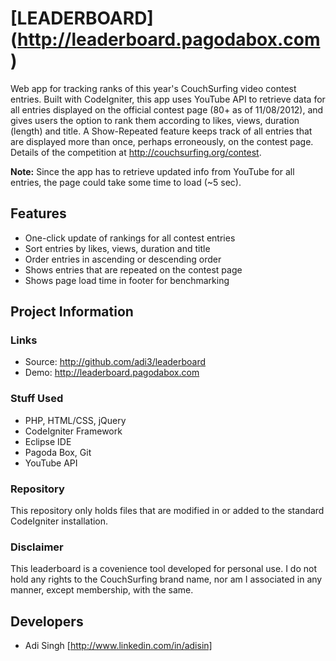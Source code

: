 # [LEADERBOARD] (http://leaderboard.pagodabox.com)

Web app for tracking ranks of this year's CouchSurfing video contest entries.
Built with CodeIgniter, this app uses YouTube API to retrieve data for all entries displayed on the official contest page (80+ 
as of 11/08/2012), and gives users the option to rank them according to likes, views, duration (length) and title. A Show-Repeated 
feature keeps track of all entries that are displayed more than once, perhaps erroneously, on the contest page.
Details of the competition at http://couchsurfing.org/contest.

**Note:** Since the app has to retrieve updated info from YouTube for all entries, the page could take some time to load (~5 sec).

## Features

* One-click update of rankings for all contest entries
* Sort entries by likes, views, duration and title
* Order entries in ascending or descending order
* Shows entries that are repeated on the contest page
* Shows page load time in footer for benchmarking

## Project Information

### Links

* Source: http://github.com/adi3/leaderboard
* Demo: http://leaderboard.pagodabox.com

### Stuff Used

* PHP, HTML/CSS, jQuery
* CodeIgniter Framework
* Eclipse IDE
* Pagoda Box, Git
* YouTube API

### Repository

This repository only holds files that are modified in or added to the standard CodeIgniter installation.

### Disclaimer

This leaderboard is a covenience tool developed for personal use. I do not hold any rights to the CouchSurfing brand name, 
nor am I associated in any manner, except membership, with the same.

## Developers

* Adi Singh [http://www.linkedin.com/in/adisin]